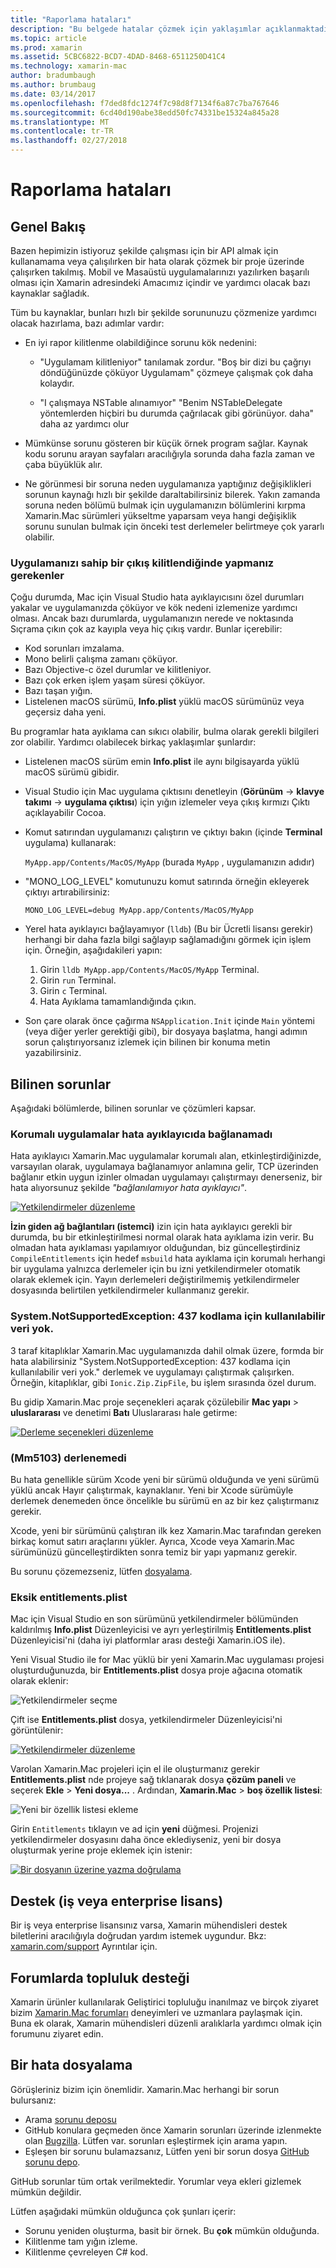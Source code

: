```yaml
---
title: "Raporlama hataları"
description: "Bu belgede hatalar çözmek için yaklaşımlar açıklanmaktadır."
ms.topic: article
ms.prod: xamarin
ms.assetid: 5CBC6822-BCD7-4DAD-8468-6511250D41C4
ms.technology: xamarin-mac
author: bradumbaugh
ms.author: brumbaug
ms.date: 03/14/2017
ms.openlocfilehash: f7ded8fdc1274f7c98d8f7134f6a87c7ba767646
ms.sourcegitcommit: 6cd40d190abe38edd50fc74331be15324a845a28
ms.translationtype: MT
ms.contentlocale: tr-TR
ms.lasthandoff: 02/27/2018
---
```

# <a name="reporting-bugs"></a>Raporlama hataları

## <a name="overview"></a>Genel Bakış

Bazen hepimizin istiyoruz şekilde çalışması için bir API almak için kullanamama veya çalışılırken bir hata olarak çözmek bir proje üzerinde çalışırken takılmış. Mobil ve Masaüstü uygulamalarınızı yazılırken başarılı olması için Xamarin adresindeki Amacımız içindir ve yardımcı olacak bazı kaynaklar sağladık.

Tüm bu kaynaklar, bunları hızlı bir şekilde sorununuzu çözmenize yardımcı olacak hazırlama, bazı adımlar vardır:

- En iyi rapor kilitlenme olabildiğince sorunu kök nedenini:
 
     - "Uygulamam kilitleniyor" tanılamak zordur. "Boş bir dizi bu çağrıyı döndüğünüzde çöküyor Uygulamam" çözmeye çalışmak çok daha kolaydır.

     - "I çalışmaya NSTable alınamıyor" "Benim NSTableDelegate yöntemlerden hiçbiri bu durumda çağrılacak gibi görünüyor. daha" daha az yardımcı olur

- Mümkünse sorunu gösteren bir küçük örnek program sağlar. Kaynak kodu sorunu arayan sayfaları aracılığıyla sorunda daha fazla zaman ve çaba büyüklük alır.

- Ne görünmesi bir soruna neden uygulamanıza yaptığınız değişiklikleri sorunun kaynağı hızlı bir şekilde daraltabilirsiniz bilerek. Yakın zamanda soruna neden bölümü bulmak için uygulamanızın bölümlerini kırpma Xamarin.Mac sürümleri yükseltme yaparsam veya hangi değişiklik sorunu sunulan bulmak için önceki test derlemeler belirtmeye çok yararlı olabilir.


### <a name="what-to-do-when-your-app-crashes-with-no-output"></a>Uygulamanızı sahip bir çıkış kilitlendiğinde yapmanız gerekenler

Çoğu durumda, Mac için Visual Studio hata ayıklayıcısını özel durumları yakalar ve uygulamanızda çöküyor ve kök nedeni izlemenize yardımcı olması. Ancak bazı durumlarda, uygulamanızın nerede ve noktasında Sıçrama çıkın çok az kayıpla veya hiç çıkış vardır. Bunlar içerebilir:

- Kod sorunları imzalama.
- Mono belirli çalışma zamanı çöküyor.
- Bazı Objective-c özel durumlar ve kilitleniyor.
- Bazı çok erken işlem yaşam süresi çöküyor.
- Bazı taşan yığın.
- Listelenen macOS sürümü, **Info.plist** yüklü macOS sürümünüz veya geçersiz daha yeni.

Bu programlar hata ayıklama can sıkıcı olabilir, bulma olarak gerekli bilgileri zor olabilir. Yardımcı olabilecek birkaç yaklaşımlar şunlardır:

- Listelenen macOS sürüm emin **Info.plist** ile aynı bilgisayarda yüklü macOS sürümü gibidir.
- Visual Studio için Mac uygulama çıktısını denetleyin (**Görünüm** -> **klavye takımı** -> **uygulama çıktısı**) için yığın izlemeler veya çıkış kırmızı Çıktı açıklayabilir Cocoa.
- Komut satırından uygulamanızı çalıştırın ve çıktıyı bakın (içinde **Terminal** uygulama) kullanarak: 

     `MyApp.app/Contents/MacOS/MyApp` (burada `MyApp` , uygulamanızın adıdır)
- "MONO_LOG_LEVEL" komutunuzu komut satırında örneğin ekleyerek çıktıyı artırabilirsiniz: 

     `MONO_LOG_LEVEL=debug MyApp.app/Contents/MacOS/MyApp`
- Yerel hata ayıklayıcı bağlayamıyor (`lldb`) (Bu bir Ücretli lisansı gerekir) herhangi bir daha fazla bilgi sağlayıp sağlamadığını görmek için işlem için. Örneğin, aşağıdakileri yapın:

    1. Girin `lldb MyApp.app/Contents/MacOS/MyApp` Terminal.
    2. Girin `run` Terminal.
    3. Girin `c` Terminal.
    4. Hata Ayıklama tamamlandığında çıkın.
- Son çare olarak önce çağırma `NSApplication.Init` içinde `Main` yöntemi (veya diğer yerler gerektiği gibi), bir dosyaya başlatma, hangi adımın sorun çalıştırıyorsanız izlemek için bilinen bir konuma metin yazabilirsiniz.

## <a name="known-issues"></a>Bilinen sorunlar

Aşağıdaki bölümlerde, bilinen sorunlar ve çözümleri kapsar.

### <a name="unable-to-connect-to-the-debugger-in-sandboxed-apps"></a>Korumalı uygulamalar hata ayıklayıcıda bağlanamadı

Hata ayıklayıcı Xamarin.Mac uygulamalar korumalı alan, etkinleştirdiğinizde, varsayılan olarak, uygulamaya bağlanamıyor anlamına gelir, TCP üzerinden bağlanır etkin uygun izinler olmadan uygulamayı çalıştırmayı denerseniz, bir hata alıyorsunuz şekilde *"bağlanılamıyor hata ayıklayıcı"*. 

[![Yetkilendirmeler düzenleme](troubleshooting-images/debug01.png "yetkilendirmeleri düzenleme")](troubleshooting-images/debug01-large.png)

**İzin giden ağ bağlantıları (istemci)** izin için hata ayıklayıcı gerekli bir durumda, bu bir etkinleştirilmesi normal olarak hata ayıklama izin verir. Bu olmadan hata ayıklaması yapılamıyor olduğundan, biz güncelleştirdiniz `CompileEntitlements` için hedef `msbuild` hata ayıklama için korumalı herhangi bir uygulama yalnızca derlemeler için bu izni yetkilendirmeler otomatik olarak eklemek için. Yayın derlemeleri değiştirilmemiş yetkilendirmeler dosyasında belirtilen yetkilendirmeler kullanmanız gerekir.

### <a name="systemnotsupportedexception-no-data-is-available-for-encoding-437"></a>System.NotSupportedException: 437 kodlama için kullanılabilir veri yok.
 
3 taraf kitaplıklar Xamarin.Mac uygulamanızda dahil olmak üzere, formda bir hata alabilirsiniz "System.NotSupportedException: 437 kodlama için kullanılabilir veri yok." derlemek ve uygulamayı çalıştırmak çalışırken. Örneğin, kitaplıklar, gibi `Ionic.Zip.ZipFile`, bu işlem sırasında özel durum.

Bu gidip Xamarin.Mac proje seçenekleri açarak çözülebilir **Mac yapı** > **uluslararası** ve denetimi **Batı** Uluslararası hale getirme:

[![Derleme seçenekleri düzenleme](troubleshooting-images/issue01.png "düzenleme derleme seçenekleri")](troubleshooting-images/issue01-large.png)

### <a name="failed-to-compile-mm5103"></a>(Mm5103) derlenemedi

Bu hata genellikle sürüm Xcode yeni bir sürümü olduğunda ve yeni sürümü yüklü ancak Hayır çalıştırmak, kaynaklanır. Yeni bir Xcode sürümüyle derlemek denemeden önce öncelikle bu sürümü en az bir kez çalıştırmanız gerekir.

Xcode, yeni bir sürümünü çalıştıran ilk kez Xamarin.Mac tarafından gereken birkaç komut satırı araçlarını yükler. Ayrıca, Xcode veya Xamarin.Mac sürümünüzü güncelleştirdikten sonra temiz bir yapı yapmanız gerekir.

Bu sorunu çözemezseniz, lütfen [dosyalama](#filing-a-bug).

### <a name="missing-entitlementsplist"></a>Eksik entitlements.plist

Mac için Visual Studio en son sürümünü yetkilendirmeler bölümünden kaldırılmış **Info.plist** Düzenleyicisi ve ayrı yerleştirilmiş **Entitlements.plist** Düzenleyicisi'ni (daha iyi platformlar arası desteği Xamarin.iOS ile).

Yeni Visual Studio ile for Mac yüklü bir yeni Xamarin.Mac uygulaması projesi oluşturduğunuzda, bir **Entitlements.plist** dosya proje ağacına otomatik olarak eklenir:

![Yetkilendirmeler seçme](troubleshooting-images/entitlements01.png "yetkilendirmeler seçme")

Çift ise **Entitlements.plist** dosya, yetkilendirmeler Düzenleyicisi'ni görüntülenir:

[![Yetkilendirmeler düzenleme](troubleshooting-images/entitlements02.png "yetkilendirmeleri düzenleme")](troubleshooting-images/entitlements02-large.png)

Varolan Xamarin.Mac projeleri için el ile oluşturmanız gerekir **Entitlements.plist** nde projeye sağ tıklanarak dosya **çözüm paneli** ve seçerek **Ekle**  >  **Yeni dosya...** . Ardından, **Xamarin.Mac** > **boş özellik listesi**:

![Yeni bir özellik listesi ekleme](troubleshooting-images/entitlements03.png "yeni bir özellik listesi ekleme")

Girin `Entitlements` tıklayın ve ad için **yeni** düğmesi. Projenizi yetkilendirmeler dosyasını daha önce eklediyseniz, yeni bir dosya oluşturmak yerine proje eklemek için istenir:

[![Bir dosyanın üzerine yazma doğrulama](troubleshooting-images/entitlements04.png "bir dosyanın üzerine yazma doğrulanıyor")](troubleshooting-images/entitlements04-large.png)

## <a name="contacting-support-business-or-enterprise-licenses"></a>Destek (iş veya enterprise lisans)

Bir iş veya enterprise lisansınız varsa, Xamarin mühendisleri destek biletlerini aracılığıyla doğrudan yardım istemek uygundur. Bkz: [xamarin.com/support](http://xamarin.com/support) Ayrıntılar için.

## <a name="community-support-on-the-forums"></a>Forumlarda topluluk desteği

Xamarin ürünler kullanılarak Geliştirici topluluğu inanılmaz ve birçok ziyaret bizim [Xamarin.Mac forumları](http://forums.xamarin.com/categories/mac) deneyimleri ve uzmanlara paylaşmak için. Buna ek olarak, Xamarin mühendisleri düzenli aralıklarla yardımcı olmak için forumunu ziyaret edin.

<a name="filing-a-bug"/>

## <a name="filing-a-bug"></a>Bir hata dosyalama

Görüşleriniz bizim için önemlidir. Xamarin.Mac herhangi bir sorun bulursanız:

- Arama [sorunu deposu](https://github.com/xamarin/xamarin-macios/issues) 
- GitHub konulara geçmeden önce Xamarin sorunları üzerinde izlenmekte olan [Bugzilla](https://bugzilla.xamarin.com/describecomponents.cgi). Lütfen var. sorunları eşleştirmek için arama yapın.
- Eşleşen bir sorunu bulamazsanız, Lütfen yeni bir sorun dosya [GitHub sorunu depo](https://github.com/xamarin/xamarin-macios/issues/new).

GitHub sorunlar tüm ortak verilmektedir. Yorumlar veya ekleri gizlemek mümkün değildir. 

Lütfen aşağıdaki mümkün olduğunca çok şunları içerir:                                                                                                                                          

- Sorunu yeniden oluşturma, basit bir örnek. Bu **çok** mümkün olduğunda. 
- Kilitlenme tam yığın izleme.
- Kilitlenme çevreleyen C# kod. 

